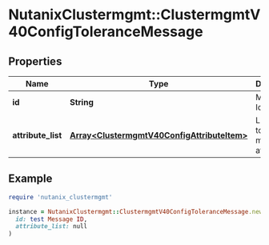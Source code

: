 # NutanixClustermgmt::ClustermgmtV40ConfigToleranceMessage

## Properties

| Name | Type | Description | Notes |
| ---- | ---- | ----------- | ----- |
| **id** | **String** | Message Id. | [optional] |
| **attribute_list** | [**Array&lt;ClustermgmtV40ConfigAttributeItem&gt;**](ClustermgmtV40ConfigAttributeItem.md) | List of tolerance message attributes. | [optional] |

## Example

```ruby
require 'nutanix_clustermgmt'

instance = NutanixClustermgmt::ClustermgmtV40ConfigToleranceMessage.new(
  id: test Message ID,
  attribute_list: null
)
```

